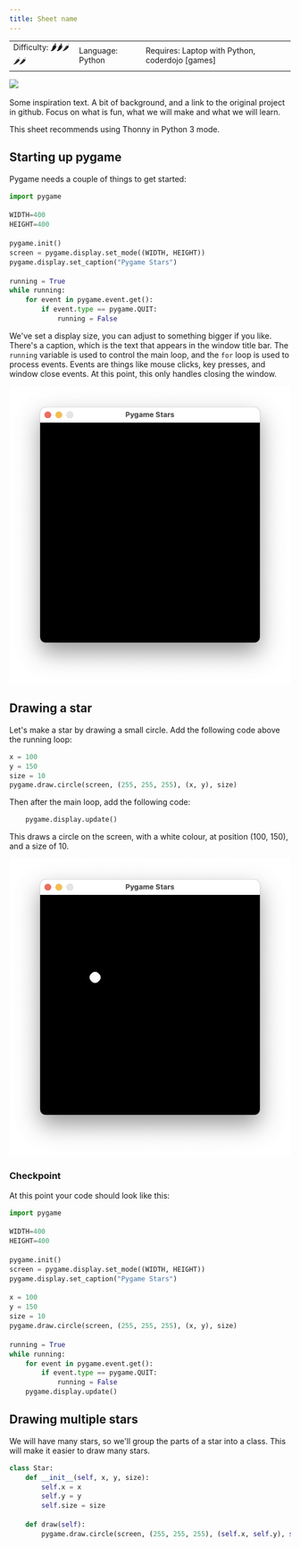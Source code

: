 ```yaml
---
title: Sheet name
---
```

<link rel="stylesheet" href="../common/sheet.css">

<table class="key_info">
<tr><td class="difficulty">Difficulty: <b>🌶🌶</b><i>🌶🌶🌶</i></td>
<td>Language: Python</td>
<td>Requires: Laptop with Python, coderdojo [games]</td></tr>
</table>

<img src="inspiration-screenshot.png" class="leader_picture"/>

Some inspiration text. A bit of background, and a link to the original project in github.
Focus on what is fun, what we will make and what we will learn.

This sheet recommends using Thonny in Python 3 mode.

## Starting up pygame

Pygame needs a couple of things to get started:

```python
import pygame

WIDTH=400
HEIGHT=400

pygame.init()
screen = pygame.display.set_mode((WIDTH, HEIGHT))
pygame.display.set_caption("Pygame Stars")

running = True
while running:
    for event in pygame.event.get():
        if event.type == pygame.QUIT:
            running = False
```

We've set a display size, you can adjust to something bigger if you like.
There's a caption, which is the text that appears in the window title bar.
The `running` variable is used to control the main loop, and the `for` loop is used to process events. Events are things like mouse clicks, key presses, and window close events.
At this point, this only handles closing the window.

![The blank window](1-blank-window.png)

## Drawing a star

Let's make a star by drawing a small circle.
Add the following code above the running loop:

```python
x = 100
y = 150
size = 10
pygame.draw.circle(screen, (255, 255, 255), (x, y), size)
```

Then after the main loop, add the following code:

```python
    pygame.display.update()
```

This draws a circle on the screen, with a white colour, at position (100, 150), and a size of 10.

![A white circle](2-a-circle.png)

### Checkpoint

At this point your code should look like this:

```python
import pygame

WIDTH=400
HEIGHT=400

pygame.init()
screen = pygame.display.set_mode((WIDTH, HEIGHT))
pygame.display.set_caption("Pygame Stars")

x = 100
y = 150
size = 10
pygame.draw.circle(screen, (255, 255, 255), (x, y), size)

running = True
while running:
    for event in pygame.event.get():
        if event.type == pygame.QUIT:
            running = False
    pygame.display.update()
```

## Drawing multiple stars

We will have many stars, so we'll group the parts of a star into a class. This will make it easier to draw many stars.

```python
class Star:
    def __init__(self, x, y, size):
        self.x = x
        self.y = y
        self.size = size

    def draw(self):
        pygame.draw.circle(screen, (255, 255, 255), (self.x, self.y), self.size)
```

